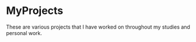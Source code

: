 # MyProjects
These are various projects that I have worked on throughout my studies and personal work.
